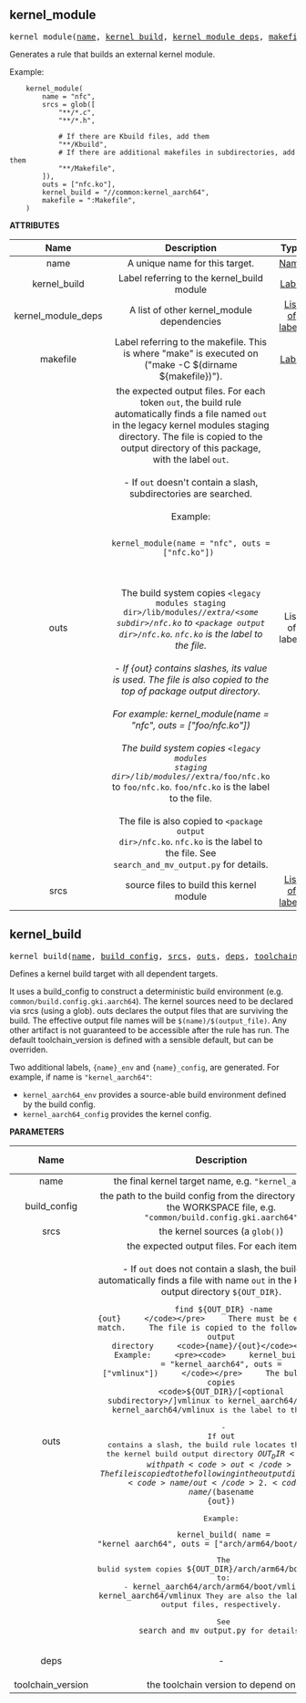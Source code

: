 <!-- Generated with Stardoc: http://skydoc.bazel.build -->

<a name="#kernel_module"></a>

## kernel_module

<pre>
kernel_module(<a href="#kernel_module-name">name</a>, <a href="#kernel_module-kernel_build">kernel_build</a>, <a href="#kernel_module-kernel_module_deps">kernel_module_deps</a>, <a href="#kernel_module-makefile">makefile</a>, <a href="#kernel_module-outs">outs</a>, <a href="#kernel_module-srcs">srcs</a>)
</pre>

Generates a rule that builds an external kernel module.

Example:

```
    kernel_module(
        name = "nfc",
        srcs = glob([
            "**/*.c",
            "**/*.h",

            # If there are Kbuild files, add them
            "**/Kbuild",
            # If there are additional makefiles in subdirectories, add them
            "**/Makefile",
        ]),
        outs = ["nfc.ko"],
        kernel_build = "//common:kernel_aarch64",
        makefile = ":Makefile",
    )
```


**ATTRIBUTES**


| Name  | Description | Type | Mandatory | Default |
| :-------------: | :-------------: | :-------------: | :-------------: | :-------------: |
| name |  A unique name for this target.   | <a href="https://bazel.build/docs/build-ref.html#name">Name</a> | required |  |
| kernel_build |  Label referring to the kernel_build module   | <a href="https://bazel.build/docs/build-ref.html#labels">Label</a> | required |  |
| kernel_module_deps |  A list of other kernel_module dependencies   | <a href="https://bazel.build/docs/build-ref.html#labels">List of labels</a> | optional | [] |
| makefile |  Label referring to the makefile. This is where "make" is executed on ("make -C $(dirname ${makefile})").   | <a href="https://bazel.build/docs/build-ref.html#labels">Label</a> | optional | None |
| outs |  the expected output files. For each token <code>out</code>, the build rule automatically finds a file named <code>out</code> in the legacy kernel modules staging directory. The file is copied to the output directory of this package, with the label <code>out</code>.<br><br>- If <code>out</code> doesn't contain a slash, subdirectories are searched.<br><br>  Example:   <pre><code>   kernel_module(name = "nfc", outs = ["nfc.ko"])   </code></pre><br><br>  The build system copies     <code>&lt;legacy modules staging dir&gt;/lib/modules/*/extra/&lt;some subdir&gt;/nfc.ko</code>   to     <code>&lt;package output dir&gt;/nfc.ko</code>.   <code>nfc.ko</code> is the label to the file.<br><br>- If {out} contains slashes, its value is used. The file is also copied   to the top of package output directory.<br><br>  For example:   kernel_module(name = "nfc", outs = ["foo/nfc.ko"])<br><br>  The build system copies     <code>&lt;legacy modules staging dir&gt;/lib/modules/*/extra/foo/nfc.ko</code>   to     <code>foo/nfc.ko</code>.   <code>foo/nfc.ko</code> is the label to the file.<br><br>  The file is also copied to     <code>&lt;package output dir&gt;/nfc.ko</code>.   <code>nfc.ko</code> is the label to the file.   See <code>search_and_mv_output.py</code> for details.   | List of labels | optional | None |
| srcs |  source files to build this kernel module   | <a href="https://bazel.build/docs/build-ref.html#labels">List of labels</a> | required |  |


<a name="#kernel_build"></a>

## kernel_build

<pre>
kernel_build(<a href="#kernel_build-name">name</a>, <a href="#kernel_build-build_config">build_config</a>, <a href="#kernel_build-srcs">srcs</a>, <a href="#kernel_build-outs">outs</a>, <a href="#kernel_build-deps">deps</a>, <a href="#kernel_build-toolchain_version">toolchain_version</a>)
</pre>

Defines a kernel build target with all dependent targets.

   It uses a build_config to construct a deterministic build environment
   (e.g. `common/build.config.gki.aarch64`). The kernel sources need to be
   declared via srcs (using a glob). outs declares the output files
   that are surviving the build. The effective output file names will be
   `$(name)/$(output_file)`. Any other artifact is not guaranteed to be
   accessible after the rule has run. The default toolchain_version is
   defined with a sensible default, but can be overriden.

   Two additional labels, `{name}_env` and `{name}_config`, are generated.
   For example, if name is `"kernel_aarch64"`:
   - `kernel_aarch64_env` provides a source-able build environment defined
     by the build config.
   - `kernel_aarch64_config` provides the kernel config.


**PARAMETERS**


| Name  | Description | Default Value |
| :-------------: | :-------------: | :-------------: |
| name |  the final kernel target name, e.g. <code>"kernel_aarch64"</code>   |  none |
| build_config |  the path to the build config from the directory containing    the WORKSPACE file, e.g. <code>"common/build.config.gki.aarch64"</code>   |  none |
| srcs |  the kernel sources (a <code>glob()</code>)   |  none |
| outs |  the expected output files. For each item <code>out</code>:<br><br>  - If <code>out</code> does not contain a slash, the build rule     automatically finds a file with name <code>out</code> in the kernel     build output directory <code>${OUT_DIR}</code>.     <pre><code>     find ${OUT_DIR} -name {out}     </code></pre>     There must be exactly one match.     The file is copied to the following in the output directory     <code>{name}/{out}</code><br><br>    Example:     <pre><code>     kernel_build(name = "kernel_aarch64", outs = ["vmlinux"])     </code></pre>     The bulid system copies <code>${OUT_DIR}/[&lt;optional subdirectory&gt;/]vmlinux</code>     to <code>kernel_aarch64/vmlinux</code>.     <code>kernel_aarch64/vmlinux</code> is the label to the file.<br><br>  - If <code>out</code> contains a slash, the build rule locates the file in the     kernel build output directory <code>${OUT_DIR}</code> with path <code>out</code>     The file is copied to the following in the output directory       1. <code>{name}/{out}</code>       2. <code>{name}/$(basename {out})</code><br><br>    Example:     <pre><code>     kernel_build(       name = "kernel_aarch64",       outs = ["arch/arm64/boot/vmlinux"])     </code></pre>     The bulid system copies       <code>${OUT_DIR}/arch/arm64/boot/vmlinux</code>     to:       - <code>kernel_aarch64/arch/arm64/boot/vmlinux</code>       - <code>kernel_aarch64/vmlinux</code>     They are also the labels to the output files, respectively.<br><br>    See <code>search_and_mv_output.py</code> for details.   |  none |
| deps |  <p align="center"> - </p>   |  <code>()</code> |
| toolchain_version |  the toolchain version to depend on   |  <code>"r416183b"</code> |


